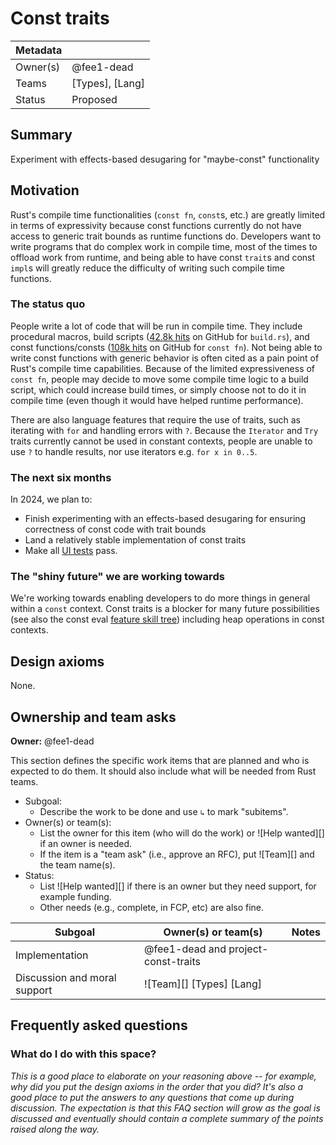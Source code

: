 # Const traits

| Metadata |                 |
| -------- | --------------- |
| Owner(s) | @fee1-dead      |
| Teams    | [Types], [Lang] |
| Status   | Proposed        |

## Summary

Experiment with effects-based desugaring for "maybe-const" functionality

## Motivation

Rust's compile time functionalities (`const fn`, `const`s, etc.) are greatly limited in terms of expressivity because const functions currently do not have access to generic trait bounds as runtime functions do. Developers want to write programs that do complex work in compile time, most of the times to offload work from runtime, and being able to have const `trait`s and const `impl`s will greatly reduce the difficulty of writing such compile time functions.

### The status quo

People write a lot of code that will be run in compile time. They include procedural macros, build scripts ([42.8k hits][build scripts] on GitHub for `build.rs`), and const functions/consts ([108k hits][const fns] on GitHub for `const fn`). Not being able to write const functions with generic behavior is often cited as a pain point of Rust's compile time capabilities. Because of the limited expressiveness of `const fn`, people may decide to move some compile time logic to a build script, which could increase build times, or simply choose not to do it in compile time (even though it would have helped runtime performance).

There are also language features that require the use of traits, such as iterating with `for` and handling errors with `?`. Because the `Iterator` and `Try` traits currently cannot be used in constant contexts, people are unable to use `?` to handle results, nor use iterators e.g. `for x in 0..5`.

[build scripts]: https://github.com/search?q=path%3A**%2Fbuild.rs+NOT+is%3Afork&type=code
[const fns]: https://github.com/search?q=%22const+fn%22+language%3Arust+NOT+is%3Afork&type=code

### The next six months

In 2024, we plan to:
* Finish experimenting with an effects-based desugaring for ensuring correctness of const code with trait bounds
* Land a relatively stable implementation of const traits
* Make all [UI tests] pass.

[UI tests]: https://github.com/rust-lang/rust/blob/master/tests/ui/rfcs/rfc-2632-const-trait-impl/

### The "shiny future" we are working towards

We're working towards enabling developers to do more things in general within a `const` context. Const traits is a blocker for many future possibilities (see also the const eval [feature skill tree]) including heap operations in const contexts. 

[feature skill tree]: https://rust-lang.github.io/const-eval/skill_tree.html

## Design axioms

None.

## Ownership and team asks

**Owner:** @fee1-dead

This section defines the specific work items that are planned and who is expected to do them. It should also include what will be needed from Rust teams.

* Subgoal:
    * Describe the work to be done and use `↳` to mark "subitems".
* Owner(s) or team(s):
    * List the owner for this item (who will do the work) or ![Help wanted][] if an owner is needed.
    * If the item is a "team ask" (i.e., approve an RFC), put ![Team][] and the team name(s).
* Status:
    * List ![Help wanted][] if there is an owner but they need support, for example funding.
    * Other needs (e.g., complete, in FCP, etc) are also fine.

| Subgoal                      | Owner(s) or team(s)                 | Notes |
| ---------------------------- | ----------------------------------- | ----- |
| Implementation               | @fee1-dead and project-const-traits |       |
| Discussion and moral support | ![Team][] [Types] [Lang]            |       |

## Frequently asked questions

### What do I do with this space?

*This is a good place to elaborate on your reasoning above -- for example, why did you put the design axioms in the order that you did? It's also a good place to put the answers to any questions that come up during discussion. The expectation is that this FAQ section will grow as the goal is discussed and eventually should contain a complete summary of the points raised along the way.*